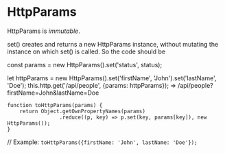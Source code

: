 HttpParams
==========

HttpParams is *immutable*. 

set() creates and returns a new HttpParams instance, without mutating the instance on which set() is called. So the code should be

const params = new HttpParams().set('status', status);

let httpParams = new HttpParams().set('firstName', 'John').set('lastName', 'Doe');
this.http.get('/api/people', {params: httpParams});
=> /api/people?firstName=John&lastName=Doe


```
function toHttpParams(params) {
    return Object.getOwnPropertyNames(params)
                 .reduce((p, key) => p.set(key, params[key]), new HttpParams());
}
```


// Example:
`toHttpParams({firstName: 'John', lastName: 'Doe'});`